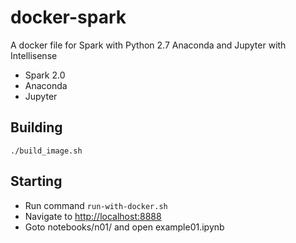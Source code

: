 # docker-spark
A docker file for Spark with Python 2.7 Anaconda and Jupyter with Intellisense

- Spark 2.0
- Anaconda
- Jupyter

## Building

```
./build_image.sh
```

## Starting

- Run command `run-with-docker.sh`
- Navigate to [http://localhost:8888](http://localhost:8888)
- Goto notebooks/n01/ and open example01.ipynb
